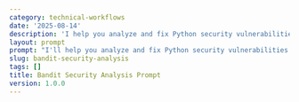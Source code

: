 ```yaml
---
category: technical-workflows
date: '2025-08-14'
description: 'I help you analyze and fix Python security vulnerabilities identified by Bandit security scans. Get expert guidance on prioritizing fixes, implementing secure code patterns, and building robust security practices.'
layout: prompt
prompt: "I'll help you analyze and fix Python security vulnerabilities identified by Bandit security scans. Let me understand your project and security needs:\n\n**Project context:**\n1. What type of Python application are you securing? (web app, API, CLI tool, data pipeline)\n2. What's your current security posture and requirements?\n3. Do you have a Bandit scan report ready, or should I help you run one?\n4. What's your development team's security experience level?\n\n**Security scope:**\n5. What's the business impact if these vulnerabilities were exploited?\n6. Are you in a regulated industry with specific compliance requirements?\n7. What's your timeline for implementing security fixes?\n8. Do you have existing security testing processes?\n\n**Technical environment:**\n9. What Python version and frameworks are you using?\n10. Do you have CI/CD pipelines that could include security testing?\n11. What's your deployment environment? (cloud, on-premise, hybrid)\n12. Are there any constraints on code changes or backwards compatibility?\n\nBased on your answers, I'll provide:\n\n**VULNERABILITY ANALYSIS** - Comprehensive breakdown of security issues by risk and impact\n**PRIORITIZED FIX PLAN** - Strategic approach to address vulnerabilities efficiently\n**SECURE CODE IMPLEMENTATIONS** - Production-ready fixes with security best practices\n**TESTING STRATEGY** - Validation approaches to ensure fixes work correctly\n**PREVENTIVE MEASURES** - Long-term security practices to avoid future issues\n**COMPLIANCE GUIDANCE** - Meeting regulatory requirements and industry standards\n\nShare your security scan results and project context, and I'll help you build bulletproof Python applications!"
slug: bandit-security-analysis
tags: []
title: Bandit Security Analysis Prompt
version: 1.0.0
---
```

